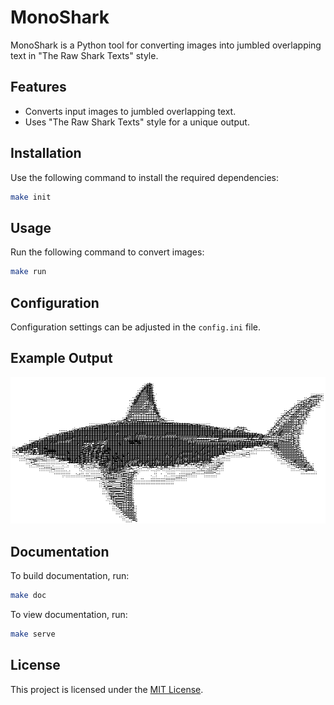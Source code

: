# MonoShark

MonoShark is a Python tool for converting images into jumbled overlapping text in "The Raw Shark Texts" style.

## Features

- Converts input images to jumbled overlapping text.
- Uses "The Raw Shark Texts" style for a unique output.

## Installation

Use the following command to install the required dependencies:

```bash
make init
```

## Usage

Run the following command to convert images:

```bash
make run
```

## Configuration

Configuration settings can be adjusted in the `config.ini` file.

## Example Output

![MonoShark Example](assets/example.png)

## Documentation

To build documentation, run:

```bash
make doc
```

To view documentation, run:

```bash
make serve
```

## License

This project is licensed under the [MIT License](LICENSE).